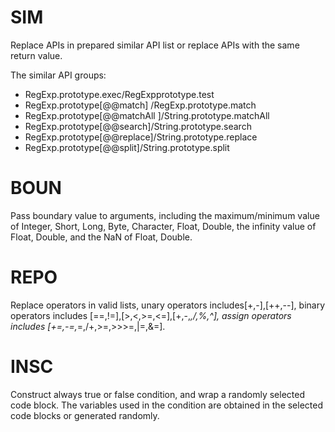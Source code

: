 # SIM

Replace APIs in prepared similar API list or replace APIs with the same return value.

The similar API groups:

- RegExp.prototype.exec/RegExpprototype.test
- RegExp.prototype[@@match] /RegExp.prototype.match
- RegExp.prototype[@@matchAll ]/String.prototype.matchAll
- RegExp.prototype[@@search]/String.prototype.search
- RegExp.prototype[@@replace]/String.prototype.replace
- RegExp.prototype[@@split]/String.prototype.split



# BOUN

Pass boundary value to arguments, including the maximum/minimum value of Integer, Short, Long, Byte, Character, Float, Double, the infinity value of Float, Double, and the NaN of Float, Double.



# REPO

Replace operators in valid lists, unary operators includes[+,-],[++,--], binary operators includes [==,!=],[>,<,>=,<=],[+,-,*,/,\%,\^], assign operators includes [+=,-=,*=,/+,>=,>>>=,|=,\&=].



#  INSC 

Construct always true or false condition, and wrap a randomly selected code block. The variables used in the condition are obtained in the selected code blocks or generated randomly.